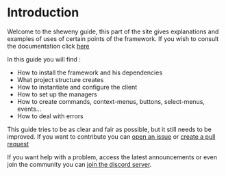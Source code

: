 # Introduction

Welcome to the sheweny guide, this part of the site gives explanations and examples of uses of certain points of the framework. If you wish to consult the documentation click [here](../doc)

In this guide you will find :

- How to install the framework and his dependencies
- What project structure creates
- How to instantiate and configure the client
- How to set up the managers
- How to create commands, context-menus, buttons, select-menus, events...
- How to deal with errors

This guide tries to be as clear and fair as possible, but it still needs to be improved. If you want to contribute you can [open an issue](https://github.com/Sheweny/website/issues/new) or [create a pull request](https://github.com/Sheweny/website/pulls)

If you want help with a problem, access the latest announcements or even join the community you can [join the discord server](https://discord.gg/qgd85nEf5a).
